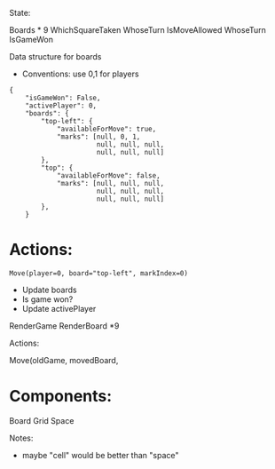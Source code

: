 State:

Boards * 9
    WhichSquareTaken
    WhoseTurn
    IsMoveAllowed
WhoseTurn
IsGameWon

Data structure for boards

- Conventions: use 0,1 for players

```
{
    "isGameWon": False,
    "activePlayer": 0,
    "boards": {
        "top-left": {
            "availableForMove": true,
            "marks": [null, 0, 1, 
                      null, null, null,
                      null, null, null]
        },
        "top": {
            "availableForMove": false,
            "marks": [null, null, null, 
                      null, null, null,
                      null, null, null]
        },
    }
```

# Actions:

`Move(player=0, board="top-left", markIndex=0)`

- Update boards
- Is game won?
- Update activePlayer

RenderGame
    RenderBoard *9

Actions:

Move(oldGame, movedBoard, 

# Components:

Board
    Grid
        Space

Notes:
- maybe "cell" would be better than "space"
